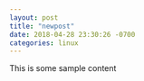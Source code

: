 ```yaml
---
layout: post
title: "newpost"
date: 2018-04-28 23:30:26 -0700
categories: linux
---
```


This is some sample content

